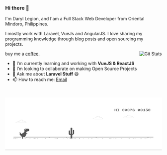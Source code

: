 ### Hi there 👋

I'm Daryl Legion, and I'am a Full Stack Web Developer from Oriental Mindoro, Philippines.

I mostly work with Laravel, VueJs and AngularJS.
I love sharing my programming knowledge through blog posts and open sourcing my projects.

<a href="https://github.com/whoami15"><img alt="Git Stats" src="https://github-readme-stats.vercel.app/api?username=whoami15&count_private=true&show_icons=true" align="right" height="150" /></a>

buy me a [coffee](https://www.buymeacoffee.com/whoami15).

- 🌱 I’m currently learning and working with **VueJS & ReactJS**
- 👯 I’m looking to collaborate on making Open Source Projects
- 💬 Ask me about **Laravel Stuff** 😄
- 📫 How to reach me: [Email](daryl1legion@gmail.com)

![image](https://github.com/whoami15/whoami15/blob/master/dino.gif)

<!--
**whoami15/whoami15** is a ✨ _special_ ✨ repository because its `README.md` (this file) appears on your GitHub profile.

Here are some ideas to get you started:

- 🔭 I’m currently working on ...
- 🤔 I’m looking for help with ...
- 😄 Pronouns: ...
- ⚡ Fun fact: ...
-->
